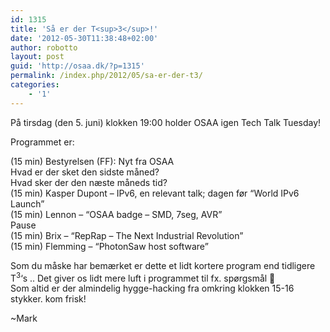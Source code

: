 ```yaml
---
id: 1315
title: 'Så er der T<sup>3</sup>!'
date: '2012-05-30T11:38:48+02:00'
author: robotto
layout: post
guid: 'http://osaa.dk/?p=1315'
permalink: /index.php/2012/05/sa-er-der-t3/
categories:
    - '1'
---
```


På tirsdag (den 5. juni) klokken 19:00 holder OSAA igen Tech Talk Tuesday!

Programmet er:

 (15 min) Bestyrelsen (FF): Nyt fra OSAA  
 Hvad er der sket den sidste måned?  
 Hvad sker der den næste måneds tid?  
 (15 min) Kasper Dupont – IPv6, en relevant talk; dagen før “World IPv6 Launch”  
 (15 min) Lennon – “OSAA badge – SMD, 7seg, AVR”  
 Pause  
 (15 min) Brix – “RepRap – The Next Industrial Revolution”  
 (15 min) Flemming – “PhotonSaw host software”

Som du måske har bemærket er dette et lidt kortere program end tidligere T<sup>3</sup>‘s .. Det giver os lidt mere luft i programmet til fx. spørgsmål 🙂  
Som altid er der almindelig hygge-hacking fra omkring klokken 15-16 stykker. kom frisk!

~Mark